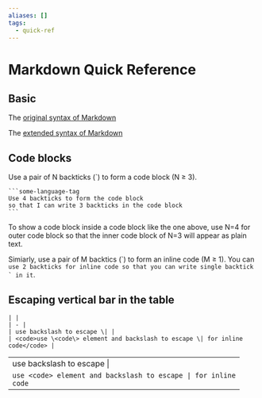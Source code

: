 ```yaml
---
aliases: []
tags:
  - quick-ref
---
```


# Markdown Quick Reference

## Basic

The [original syntax of Markdown](https://www.markdownguide.org/basic-syntax) 

The [extended syntax of Markdown](https://www.markdownguide.org/extended-syntax/)

## Code blocks
Use a pair of N backticks (\`) to form a code block (N $\geq$ 3).

````
```some-language-tag
Use 4 backticks to form the code block
so that I can write 3 backticks in the code block
```
````

To show a code block inside a code block like the one above, use N=4 for outer code block so that the inner code block of N=3 will appear as plain text.

Simiarly, use a pair of M backtics (\`) to form an inline code (M $\geq$ 1). You can ``use 2 backticks for inline code so that you can write single backtick ` in it``.

## Escaping vertical bar in the table
```
| |
| - |
| use backslash to escape \| |
| <code>use \<code\> element and backslash to escape \| for inline code</code> |
```

| |
| - |
| use backslash to escape \| |
| <code>use \<code\> element and backslash to escape \| for inline code</code> |

